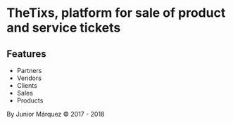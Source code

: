 # TheTixs, platform for sale of product and service tickets



## Features
- Partners
- Vendors
- Clients
- Sales
- Products

By Junior Márquez © 2017 - 2018
